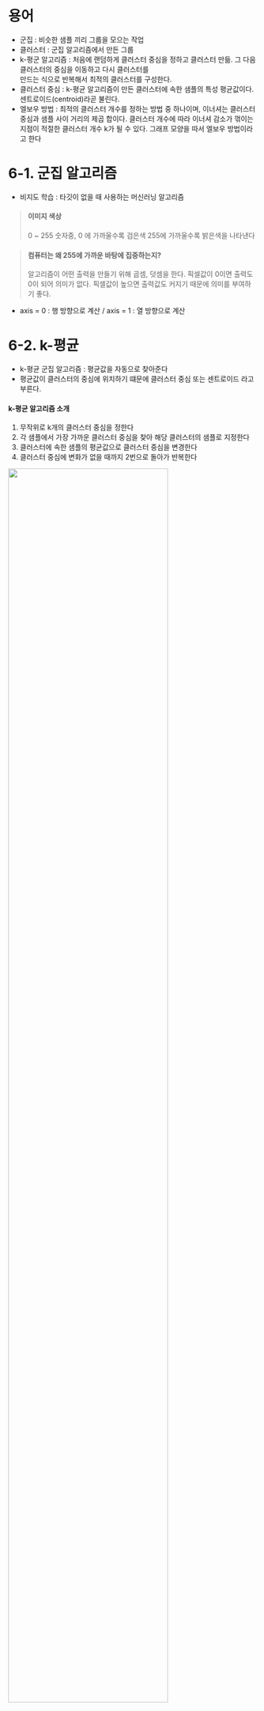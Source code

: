 # 용어
- 군집 : 비슷한 샘플 끼리 그룹을 모으는 작업
- 클러스터 : 군집 알고리즘에서 만든 그룹
- k-평군 알고리즘 : 처음에 랜덤하게 클러스터 중심을 정하고 클러스터 만듦. 그 다음 클러스터의 중심을 이동하고 다시 클러스터를  
      만드는 식으로 반복해서 최적의 클러스터를 구성한다.
- 클러스터 중심 : k-평균 알고리즘이 만든 클러스터에 속한 샘플의 특성 평균값이다. 센트로이드(centroid)라곧 불린다.
- 엘보우 방법 : 최적의 클러스터 개수를 정하는 방법 중 하나이며, 이너셔는 클러스터 중심과 샘플 사이 거리의 제곱 합이다.
    클러스터 개수에 따라 이너셔 감소가 꺾이는 지점이 적절한 클러스터 개수 k가 될 수 있다. 그래프 모양을 따서 엘보우 방법이라고 한다

# 6-1. 군집 알고리즘
- 비지도 학습
  : 타깃이 없을 때 사용하는 머신러닝 알고리즘

> #### 이미지 색상
> 0 ~ 255 숫자중, 0 에 가까울수록 검은색 255에 가까울수록 밝은색을 나타낸다

> #### 컴퓨터는 왜 255에 가까운 바탕에 집중하는지?
> 알고리즘이 어떤 출력을 만들기 위해 곱셈, 덧셈을 한다. 픽셀값이 0이면 출력도 0이 되어 의미가 없다. 픽셀값이 높으면 출력값도 커지기 때문에 의미를 부여하기 좋다.

- axis = 0 : 행 방향으로 계산 / axis = 1 : 열 방향으로 계산

# 6-2. k-평균
- k-평균 군집 알고리즘 : 평균값을 자동으로 찾아준다
- 평균값이 클러스터의 중심에 위치하기 떄문에 클러스터 중심 또는 센트로이드 라고 부른다.

#### k-평균 알고리즘 소개
1. 무작위로 k개의 클러스터 중심을 정한다
2. 각 샘플에서 가장 가까운 클러스터 중심을 찾아 해당 클러스터의 샘플로 지정한다
3. 클러스터에 속한 샘플의 평균값으로 클러스터 중심을 변경한다
4. 클러스터 중심에 변화가 없을 때까지 2번으로 돌아가 반복한다

<img width="80%" src="https://github.com/kw-chi-community/CHIC_24_machine-learning-study/assets/73346564/305ae267-fcd8-41f0-a1ea-b406d38aa223"/>

위의 그림을 예로 들어보자.
(1) 먼저 3개의 클러스터 중심(빨간 점)을 랜덤하게 지정한다.
(2) 클러스터 중심에서 가장 가까운 샘플을 하나의 클러스터로 묶는다
(3) 클러스터의 중심을 다시 계산하여 이동시킨다.
(4) 계산 이후 가장 가까운 샘플을 다시 클러스터로 묶는다
(5) 다시 한번 클러스터 중심을 계산한다
(6) 그 다음 빨간점을 클러스터의 가운데 부분으로 이동시킨다
(7) 이동된 클러스터 중심에서 다시 한번 가까운 샘플을 클러스터로 묶는다
(8) 중심에서 가장 가까운 샘플이 이전 클러스터와 동일시 알고리즘 종료

### KMeans 클래스
: K는 묶을 군집(클러스터)의 개수를 의미하고 means는 평균을 의미한다.
즉, K개의 군집으로 묶는다는 의미이다.

### 최적의 K 찾기
: k-평균 알고리즘의 단점 중 하나는 클러스터 개수를 사전에 지정해야 한다

#### 엘보우(elbow)
: 적절한 클러슽 개수를 찾기 위한 대표적인 방법    
엘보우 방법은 클러스터 개수를 늘려가면서 이너셔의 변화를 관찰하여 최적의 클러스터 개수를 찾는 방법이다.   

#### 이너셔(inertia)
: 클러스터 중심과 클러스터에 속한 샘플 사이의 거리를 재며, 이 거리의 제곱 합을 이너셔 라고 부른다.   
이너셔는 클러스터에 속한 샘플이 얼마나 가깝게 모여 있는지를 나타내는 값으로 생각할 수 있다.   
알반적으로 클러스터 개수가 늘어나면 클러스터 개개의 크기는 줄어들기 때문에 이너셔도 줄어든다    
     
클러스터 개수를 증가시키면서 이너셔를 그래프로 그리면 감소하는 속도가 꺾이는 지점이 있다  
이 지점부터는 클러스터 개수를 늘려도 클러스터에 잘 밀집된 정도가 크게 개선되지 않는다  
즉, 이너셔가 크게 줄어들지 않는다. 이 지점이 마치 팔꿈치 모양이어서 엘보우 방법이라 부른다 

<img width="80%" src="https://github.com/kw-chi-community/CHIC_24_machine-learning-study/assets/73346564/06d76f20-1014-48d3-adee-a616e7c9c057
"/>

# 6-3. 주성분 분석(PCA)
- 차원과 차원 축소
### 주성분 분석 소개
: 주성분 분석(PCA)은 데이터에 있는 분산이 큰 방향을 찾는 것으로 이해 할 수 있다.
분산은 데이터가 널리 퍼져있는 정도를 말한다. 분산이 큰 방향이란, 데이터를 잘 표현하는 어떤 벡터라고 생각 할 수 있다.   
   
#### 이때 중요한 것은, 분산이 큰 방향을 찾는 것이 중요하다

> 실제로 사이킷런의 PCA 모델을 훈련하면 자동으로 특성마다 평균값을 빼서 원점을 맞춰준다.

- 주성분 벡터 : 우너본 데이터에 있는 어떤 방향
- 주성분 벡터의 원소 개수는 원본 데이터셋에 있는 특성 개수와 같다
- 하지만, 원본 데이터는 주성분을 사용해서 차원을 줄일 수 있다
- 주성분은 원본 차원과 같고 주성분으로 바꾼 데이터는 차원이 줄어든다는 것!!
#### 주성분이 가장 분산이 큰 방향이기 때문에 주성분에 투영하여 바꾼 데이터는 원본이 가지고 있는 특성을 가장 잘 나타내고 있다    
   
- 첫 번째 주성분을 찾은 다음 이 벡터에 수직이고 분산이 가장 큰 다음 방향을 찾는다.
- 이 벡터가 두 번째 주성분이다

> 기술적인 이유로 주성분은 원본 특성의 개수와 샘플 개수중 작은 값만큼 찾을 수 있다. 일반적으로 비지도 학습은   
> 대량의 데이터에서 수행하기 때문에 원본 특성의 개수만큼 찾을 수 있다고 한다

### 원본 데이터 재구성
: 특성을 줄이게 되면 어느정도 손실이 발생할 수 밖에 없다  
하지만, 최대한 분산이 큰 방향으로 데이터를 투영했기 때문에 원본 데이터를 상당 부분 재구성할 수 있다

### 설명된 분산
: 주성분이 원본 데이터의 분산을 얼마나 잘 나타내는지 기록한 값을 설명된 분산이라고 한다.

<img width="80%" src="https://github.com/kw-chi-community/CHIC_24_machine-learning-study/assets/73346564/af42ade9-c06c-4bc3-ad90-f02403c896ac"/>
